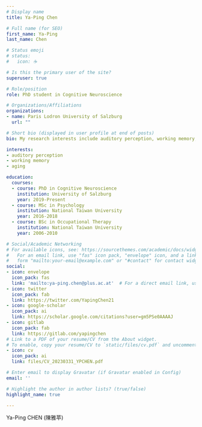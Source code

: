 ```yaml
---
# Display name
title: Ya-Ping Chen

# Full name (for SEO)
first_name: Ya-Ping
last_name: Chen

# Status emoji
# status:
#   icon: ☕️

# Is this the primary user of the site?
superuser: true

# Role/position
role: PhD student in Cognitive Neuroscience

# Organizations/Affiliations
organizations:
- name: Paris Lodron University of Salzburg
  url: ""

# Short bio (displayed in user profile at end of posts)
bio: My research interests include auditory perception, working memory, and aging.

interests:
- auditory perception
- working memory
- aging

education:
  courses:
  - course: PhD in Cognitive Neuroscience
    institution: University of Salzburg
    year: 2019-Present
  - course: MSc in Psychology
    institution: National Taiwan University
    year: 2016-2018
  - course: BSc in Occupational Therapy
    institution: National Taiwan University
    year: 2006-2010

# Social/Academic Networking
# For available icons, see: https://sourcethemes.com/academic/docs/widgets/#icons
#   For an email link, use "fas" icon pack, "envelope" icon, and a link in the
#   form "mailto:your-email@example.com" or "#contact" for contact widget.
social:
- icon: envelope
  icon_pack: fas
  link: 'mailto:ya-ping.chen@plus.ac.at'  # For a direct email link, use "mailto:test@example.org".
- icon: twitter
  icon_pack: fab
  link: https://twitter.com/YapingChen21
- icon: google-scholar
  icon_pack: ai
  link: https://scholar.google.com/citations?user=gm5PSe0AAAAJ
- icon: gitlab
  icon_pack: fab
  link: https://gitlab.com/yapingchen
# Link to a PDF of your resume/CV from the About widget.
# To enable, copy your resume/CV to `static/files/cv.pdf` and uncomment the lines below.  
- icon: cv
  icon_pack: ai
  link: files/CV_20230331_YPCHEN.pdf

# Enter email to display Gravatar (if Gravatar enabled in Config)
email: ''

# Highlight the author in author lists? (true/false)
highlight_name: true

---
```


Ya-Ping CHEN (陳雅苹)
